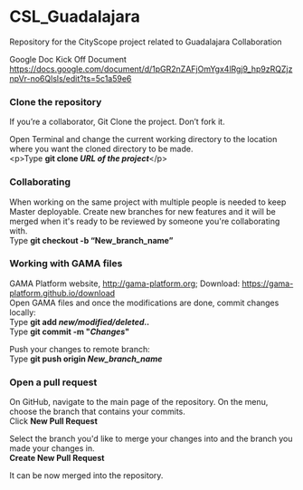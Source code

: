 # CSL_Guadalajara
Repository for the CityScope project related to Guadalajara Collaboration

Google Doc Kick Off Document
https://docs.google.com/document/d/1pGR2nZAFjOmYgx4lRgj9_hp9zRQZjznpVr-no6Qlsls/edit?ts=5c1a59e6


### Clone the repository
If you’re a collaborator, Git Clone the project. Don’t fork it.

Open Terminal and change the current working directory to the location where you want the cloned directory to be made.
<br />
&lt;p&gt;Type **git clone _URL of the project_**&lt;/p&gt;

### Collaborating
When working on the same project with multiple people is needed to keep Master deployable. Create new branches for new features and it will be merged when it's ready to be reviewed by someone you're collaborating with.
&nbsp;<br />Type **git checkout -b “New_branch_name”**

### Working with GAMA files
GAMA Platform website, http://gama-platform.org; Download: https://gama-platform.github.io/download <br />
Open GAMA files and once the modifications are done, commit changes locally: <br />
Type **git add _new/modified/deleted.._**
<br />Type **git commit -m "_Changes_"**

Push your changes to remote branch:
<br />Type **git push origin _New_branch_name_**

### Open a pull request
On GitHub, navigate to the main page of the repository. On the menu, choose the branch that contains your commits.
<br />Click **New Pull Request**

Select the branch you'd like to merge your changes into and the branch you made your changes in. 
<br />**Create New Pull Request**

It can be now merged into the repository.




